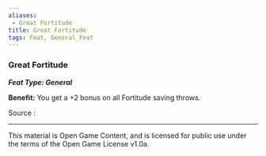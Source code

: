 ```yaml
---
aliases:
 - Great Fortitude
title: Great Fortitude
tags: Feat, General_Feat
---
```

### Great Fortitude 
***Feat Type: General***

**Benefit:** You get a +2 bonus on all Fortitude saving throws.


Source :

---

This material is Open Game Content, and is licensed for public use under the terms of the Open Game License v1.0a.
